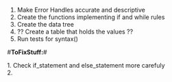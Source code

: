 1. Make Error Handles accurate and descriptive
2. Create the functions implementing if and while rules
3. Create the data tree
4. ?? Create a table that holds the values ??
5. Run tests for syntax()


#**ToFixStuff:**#
    <p>1. Check if_statement and else_statement more carefuly
    <br>2. 